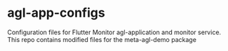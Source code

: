 # agl-app-configs
Configuration files for Flutter Monitor agl-application and monitor service.
This repo contains modified files for the meta-agl-demo package

